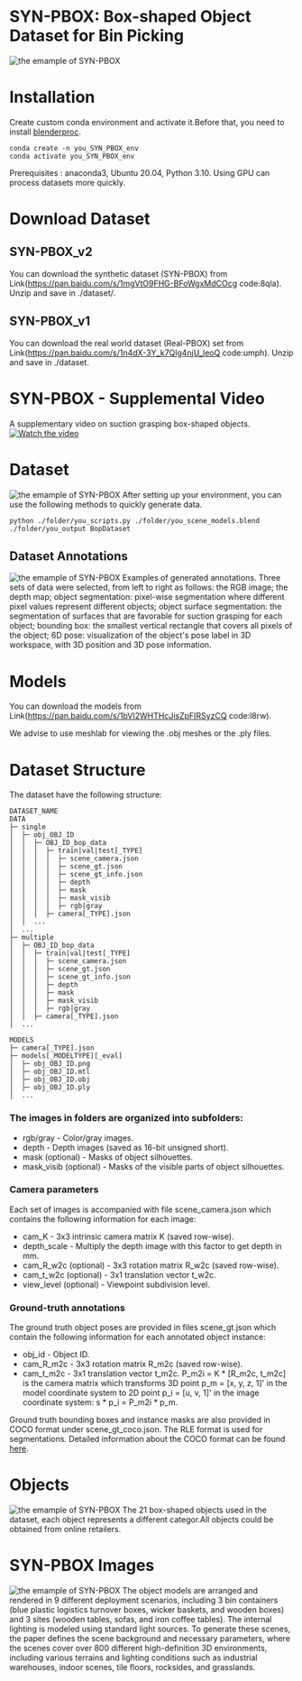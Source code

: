 # SYN-PBOX: Box-shaped Object Dataset for Bin Picking 

![the emample of SYN-PBOX](https://github.com/ccteaher/projects-SYN-PBOX/blob/main/example/SYN-PBOX.gif)

# Installation
Create custom conda environment and activate it.Before that, you need to install [blenderproc](https://github.com/DLR-RM/BlenderProc).

    conda create -n you_SYN_PBOX_env
    conda activate you_SYN_PBOX_env

Prerequisites : anaconda3, Ubuntu 20.04, Python 3.10. Using GPU can process datasets more quickly.

# Download Dataset
## SYN-PBOX_v2
You can download the synthetic dataset (SYN-PBOX) from Link(https://pan.baidu.com/s/1mgVtO9FHG-BFoWgxMdCOcg code:8qla). Unzip and save in ./dataset/.
## SYN-PBOX_v1
You can download the real world dataset (Real-PBOX) set from Link(https://pan.baidu.com/s/1n4dX-3Y_k7Qlg4njU_leoQ code:umph). Unzip and save in ./dataset.

# SYN-PBOX - Supplemental Video
A supplementary video on suction grasping box-shaped objects.
[![Watch the video](https://github.com/ccteaher/projects-SYN-PBOX/blob/main/video/Supplemental.png)](https://www.youtube.com/watch?v=tk9xEbmGMGg)

# Dataset
![the emample of SYN-PBOX](https://github.com/ccteaher/projects-SYN-PBOX/blob/main/example/images/fig7.png)
After setting up your environment, you can use the following methods to quickly generate data.

    python ./folder/you_scripts.py ./folder/you_scene_models.blend  ./folder/you_output BopDataset

## Dataset Annotations
![the emample of SYN-PBOX](https://github.com/ccteaher/projects-SYN-PBOX/blob/main/example/images/fig_4.png)
Examples of generated annotations. Three sets of data were selected, from left to right as follows: the RGB image; the depth map; object segmentation: pixel-wise segmentation where different pixel values represent different objects; object surface segmentation: the segmentation of surfaces that are favorable for suction grasping for each object; bounding box: the smallest vertical rectangle that covers all pixels of the object; 6D pose: visualization of the object's pose label in 3D workspace, with 3D position and 3D pose information.
# Models
You can download the models from Link(https://pan.baidu.com/s/1bVI2WHTHcJisZpFIRSyzCQ code:l8rw). 

We advise to use meshlab for viewing the .obj meshes or the .ply files.

# Dataset Structure
The dataset have the following structure:
    
    DATASET_NAME
    DATA
    ├─ single
    │  ├─ obj_OBJ_ID
    │  │  ├─ OBJ_ID_bop_data
    │  │  │  ├─ train|val|test[_TYPE]
    │  │  │  │  ├─ scene_camera.json
    │  │  │  │  ├─ scene_gt.json
    │  │  │  │  ├─ scene_gt_info.json
    │  │  │  │  ├─ depth
    │  │  │  │  ├─ mask
    │  │  │  │  ├─ mask_visib
    │  │  │  │  ├─ rgb|gray
    │  │  │  ├─ camera[_TYPE].json
    │  │  ...
    │  ...
    ├─ multiple
    │  ├─ OBJ_ID_bop_data
    │  │  ├─ train|val|test[_TYPE]
    │  │  │  ├─ scene_camera.json
    │  │  │  ├─ scene_gt.json
    │  │  │  ├─ scene_gt_info.json
    │  │  │  ├─ depth
    │  │  │  ├─ mask
    │  │  │  ├─ mask_visib
    │  │  │  ├─ rgb|gray
    │  │  ├─ camera[_TYPE].json
    │  ...

    MODELS
    ├─ camera[_TYPE].json
    ├─ models[_MODELTYPE][_eval]
    │  ├─ obj_OBJ_ID.png
    │  ├─ obj_OBJ_ID.mtl
    │  ├─ obj_OBJ_ID.obj
    │  ├─ obj_OBJ_ID.ply
    │  ...

### The images in folders are organized into subfolders:
- rgb/gray - Color/gray images.
- depth - Depth images (saved as 16-bit unsigned short).
- mask (optional) - Masks of object silhouettes.
- mask_visib (optional) - Masks of the visible parts of object silhouettes.

### Camera parameters
Each set of images is accompanied with file scene_camera.json which contains the following information for each image:

- cam_K - 3x3 intrinsic camera matrix K (saved row-wise).
- depth_scale - Multiply the depth image with this factor to get depth in mm.
- cam_R_w2c (optional) - 3x3 rotation matrix R_w2c (saved row-wise).
- cam_t_w2c (optional) - 3x1 translation vector t_w2c.
- view_level (optional) - Viewpoint subdivision level.

### Ground-truth annotations
The ground truth object poses are provided in files scene_gt.json which contain the following information for each annotated object instance:

- obj_id - Object ID.
- cam_R_m2c - 3x3 rotation matrix R_m2c (saved row-wise).
- cam_t_m2c - 3x1 translation vector t_m2c.
P_m2i = K * [R_m2c, t_m2c] is the camera matrix which transforms 3D point p_m = [x, y, z, 1]' in the model coordinate system to 2D point p_i = [u, v, 1]' in the image coordinate system: s * p_i = P_m2i * p_m.

Ground truth bounding boxes and instance masks are also provided in COCO format under scene_gt_coco.json. The RLE format is used for segmentations. Detailed information about the COCO format can be found [here](https://cocodataset.org/#format-data).

# Objects
![the emample of SYN-PBOX](https://github.com/ccteaher/projects-SYN-PBOX/blob/main/example/images/fig_2.png)
The 21 box-shaped objects used in the dataset, each object represents a different categor.All objects could be obtained from online retailers.

# SYN-PBOX Images
![the emample of SYN-PBOX](https://github.com/ccteaher/projects-SYN-PBOX/blob/main/example/images/fig_1.png)
The object models are arranged and rendered in 9 different deployment scenarios, including 3 bin containers (blue plastic logistics turnover boxes, wicker baskets, and wooden boxes) and 3 sites (wooden tables, sofas, and iron coffee tables). The internal lighting is modeled using standard light sources. To generate these scenes, the paper defines the scene background and necessary parameters, where the scenes cover over 800 different high-definition 3D environments, including various terrains and lighting conditions such as industrial warehouses, indoor scenes, tile floors, rocksides, and grasslands.

